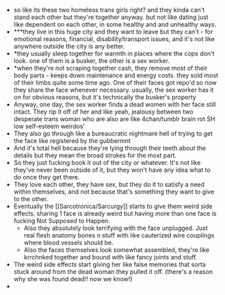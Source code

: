 - so like its these two homeless trans girls right? and they kinda can't stand each other but they're together anyway. but not like dating just like dependent on each other, in some healthy and and unhealthy ways.
- ***they live in this huge city and they want to leave but they can't - for emotional reasons, financial, disability/transport issues, and it's not like anywhere outside the city is any better.
- *they usually sleep together for warmth in places where the cops don't look. one of them is a busker, the other is a sex worker.
- *when they're not scraping together cash, they remove most of their body parts - keeps down maintenance and energy costs. they sold most of their limbs quite some time ago. One of their faces got repo'd so now they share the face whenever necessary. usually, the sex worker has it on for obvious reasons, but it's technically the busker's property
- Anyway, one day, the sex worker finds a dead women with her face still intact. They rip it off of her and like yeah, jealousy between two desperate trans woman who are also are like 4chan/tumblr brain rot SH low self-esteem weirdos'
- They also go through like a bureaucratic nightmare hell of trying to get the face like registered by the gubbermnt
- And it's total hell because they're lying through their teeth about the details but they mean the broad strokes for the most part.
- So they just fucking book it out of the city or whatever. It's not like they've never been outside of it, but they won't have any idea what to do once they get there.
- They love each other, they have sex, but they do it to satisfy a need within themselves, and not because that's something they want to give  to the other.
- Eventually the [[Sarcotronica/Sarcurgy]] starts to give them weird side effects. sharing 1 face is already weird but having more than one face is fucking Not Supposed to Happen.
	- Also they absolutely look terrifying with the face unplugged. Just real flesh anatomy bones n stuff with like cauterized wire couplings where blood vessels should be.
	- Also the faces themselves look somewhat assembled, they're like krrchnked together and bound with like fancy joints and stuff.
- The weird side effects start giving her like false memories that sorta stuck around from the dead woman they pulled it off. (there's a reason why she was found dead!! now we know!)
-